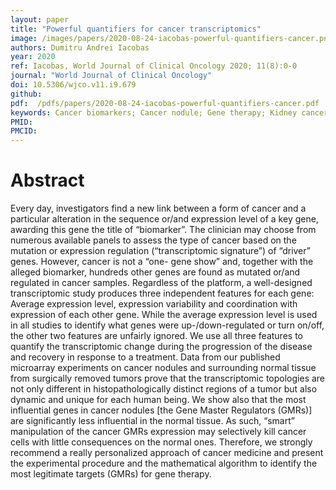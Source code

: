 ```yaml
---
layout: paper
title: "Powerful quantifiers for cancer transcriptomics"
image: /images/papers/2020-08-24-iacobas-powerful-quantifiers-cancer.png
authors: Dumitru Andrei Iacobas
year: 2020
ref: Iacobas, World Journal of Clinical Oncology 2020; 11(8):0-0
journal: "World Journal of Clinical Oncology"
doi: 10.5306/wjco.v11.i9.679
github:
pdf:  /pdfs/papers/2020-08-24-iacobas-powerful-quantifiers-cancer.pdf
keywords: Cancer biomarkers; Cancer nodule; Gene therapy; Kidney cancer; Prostate cancer; RNA gene; Thyroid cancer
PMID: 
PMCID: 
---
```


# Abstract

Every day, investigators find a new link between a form of cancer and a particular alteration in the sequence or/and expression level of a key gene, awarding this gene the title of “biomarker”. The clinician may choose from numerous available panels to assess the type of cancer based on the mutation or expression regulation (“transcriptomic signature”) of “driver” genes. However, cancer is not a “one- gene show” and, together with the alleged biomarker, hundreds other genes are found as mutated or/and regulated in cancer samples. Regardless of the platform, a well-designed transcriptomic study produces three independent features for each gene: Average expression level, expression variability and coordination with expression of each other gene. While the average expression level is used in all studies to identify what genes were up-/down-regulated or turn on/off, the other two features are unfairly ignored. We use all three features to quantify the transcriptomic change during the progression of the disease and recovery in response to a treatment. Data from our published microarray experiments on cancer nodules and surrounding normal tissue from surgically removed tumors prove that the transcriptomic topologies are not only different in histopathologically distinct regions of a tumor but also dynamic and unique for each human being. We show also that the most influential genes in cancer nodules [the Gene Master Regulators (GMRs)] are significantly less influential in the normal tissue. As such, “smart” manipulation of the cancer GMRs expression may selectively kill cancer cells with little consequences on the normal ones. Therefore, we strongly recommend a really personalized approach of cancer medicine and present the experimental procedure and the mathematical algorithm to identify the most legitimate targets (GMRs) for gene therapy.
